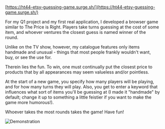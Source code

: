 [https://ht44-etsy-guessing-game.surge.sh/](https://ht44-etsy-guessing-game.surge.sh/)

For my Q1 project and my first real application, I developed a browser game similar to The Price is Right. Players take turns guessing at the cost of some item, and whoever ventures the closest guess is named winner of the round.

Unlike on the TV show, however, my catalogue features only items handmade and unusual - things that most people frankly wouldn't want, buy, or see the use for.

Therein lies the fun. To win, one must continually put the closest price to products that by all appearances may seem valueless and/or pointless.

At the start of a new game, you specify how many players will be playing, and for how many turns they will play. Also, you get to enter a keyword that influences what sort of items you'll be guessing at (I made it "handmade" by default; change it up to something a little feistier if you want to make the game more humorous!).

Whoever takes the most rounds takes the game! Have fun!

![Demonstration](./images/betsy.gif?raw=true)
